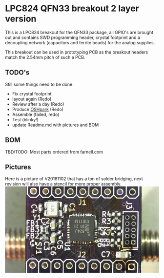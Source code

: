 # LPC824 QFN33 breakout 2 layer version
This is a LPC824 breakout for the QFN33 package, all GPIO's are brought out and contains SWD programming header, crystal footprint and a decoupling network (capacitors and ferrite beads) for the analog supplies.

This breakout can be used in prototyping PCB as the breakout headers match the 2.54mm pitch of such a PCB.
## TODO's
Still some things need to be done:
* Fix crystal footprint
* layout again (Redo)
* Review after a day (Redo)
* Produce [OSHpark](https://oshpark.com/shared_projects/i9AZPwPX) (Redo)
* Assemble (failed, redo)
* Test (blinky!)
* update Readme.md with pictures and BOM
## BOM
TBD/TODO: Most parts ordered from farnell.com
## Pictures
Here is a picture of V20181102 that has a ton of solder bridging, next revision will also have a stencil for more proper assembly.
![V20181102 with tons of solder bridges](media/V20181102_fail.jpg)
